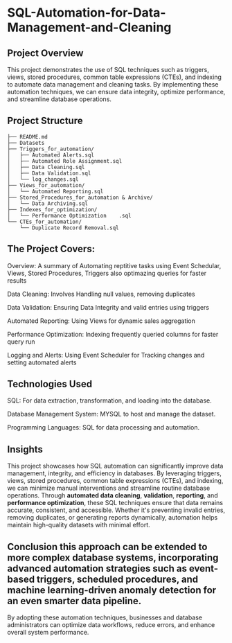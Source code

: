 # SQL-Automation-for-Data-Management-and-Cleaning
Project Overview
---
This project demonstrates the use of SQL techniques such as triggers, views, stored procedures, 
common table expressions (CTEs), and indexing to automate data management and cleaning tasks. 
By implementing these automation techniques, we can ensure data integrity, optimize performance, and streamline database operations.

Project Structure
---
```SQL_Automation_Project/
├── README.md
├── Datasets
├── Triggers_for_automation/
│   ├── Automated Alerts.sql
│   ├── Automated Role Assignment.sql
│   ├── Data Cleaning.sql
│   ├── Data Validation.sql
│   └── log_changes.sql
├── Views_for_automation/
│   └── Automated Reporting.sql
├── Stored_Procedures_for_automation & Archive/
│   └── Data Archiving.sql
├── Indexes_for_optimization/
│   └── Performance Optimization	.sql
└── CTEs_for_automation/
    └── Duplicate Record Removal.sql
```
    

The Project Covers:  
---
Overview: A summary of Automating reptitive tasks using Event Schedular, Views, Stored Procedures, Triggers also optimazing queries for faster results

Data Cleaning: Involves Handling null values, removing duplicates

Data Validation: Ensuring Data Integrity and  valid entries using triggers

Automated Reporting: Using Views for dynamic sales aggregation

Performance Optimization: Indexing frequently queried columns for faster query run

Logging and Alerts: Using Event Scheduler for Tracking changes and setting automated alerts

Technologies Used
---
SQL: For data extraction, transformation, and loading into the database.

Database Management System: MYSQL to host and manage the dataset.

Programming Languages: SQL for data processing and automation.

**Insights**
---
This project showcases how SQL automation can significantly improve data management, integrity, and efficiency in databases. 
By leveraging triggers, views, stored procedures, common table expressions (CTEs), and indexing, we can minimize manual interventions 
and streamline routine database operations. Through **automated data cleaning**, **validation**, **reporting**, and **performance optimization**, 
these SQL techniques ensure that data remains accurate, consistent, and accessible. Whether it's preventing invalid entries, 
removing duplicates, or generating reports dynamically, automation helps maintain high-quality datasets with minimal effort.

**Conclusion** this approach can be extended to more complex database systems, incorporating advanced automation strategies 
such as event-based triggers, scheduled procedures, and machine learning-driven anomaly detection for an even smarter data pipeline.  
---
By adopting these automation techniques, businesses and database administrators can optimize data workflows, 
reduce errors, and enhance overall system performance.

